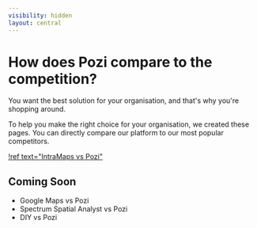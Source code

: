 ```yaml
---
visibility: hidden
layout: central
---
```


# How does Pozi compare to the competition?

You want the best solution for your organisation, and that's why you're shopping around.

To help you make the right choice for your organisation, we created these pages. You can directly compare our platform to our most popular competitors.

[!ref text="IntraMaps vs Pozi"](/compare/intramaps/)

## Coming Soon

* Google Maps vs Pozi
* Spectrum Spatial Analyst vs Pozi
* DIY vs Pozi
